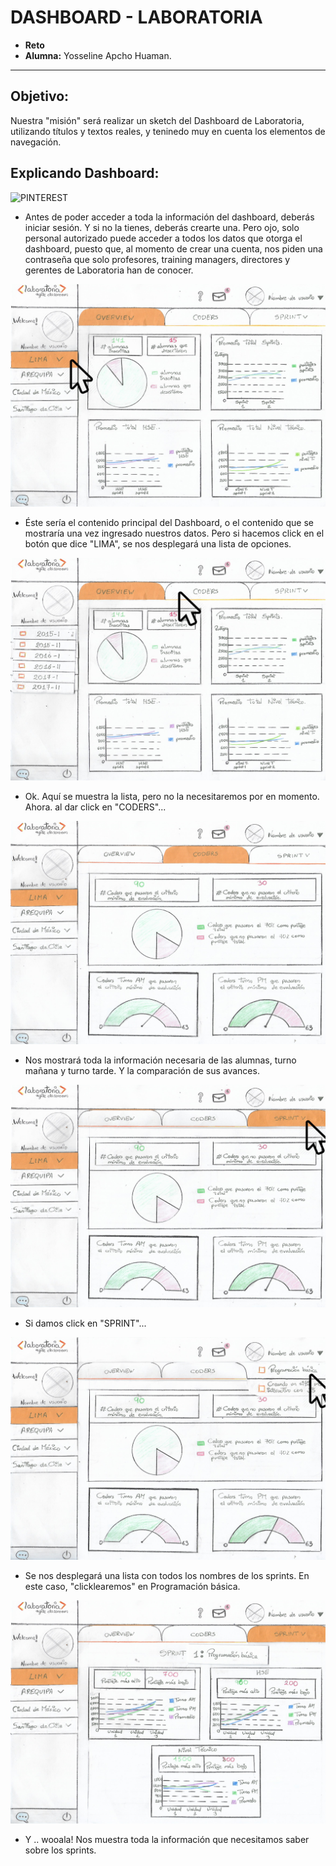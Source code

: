 # DASHBOARD - LABORATORIA

* **Reto**
* **Alumna:** Yosseline Apcho Huaman.

***

## Objetivo:

 Nuestra "misión" será realizar un sketch del Dashboard de Laboratoria, utilizando títulos y textos reales, y teninedo muy en cuenta los elementos de navegación.


## Explicando Dashboard:

 ![PINTEREST](assets/imgs/Scan.png)

 - Antes de poder acceder a toda la información del dashboard, deberás iniciar sesión. Y si no la tienes, deberás crearte una. Pero ojo, solo personal autorizado puede acceder a todos los datos que otorga el dashboard, puesto que, al momento de crear una cuenta, nos piden una contraseña que solo profesores, training managers, directores y gerentes de Laboratoria han de conocer.

 ![PINTEREST](assets/imgs/Scan1.png)

 - Éste sería el contenido principal del Dashboard, o el contenido que se mostraría una vez ingresado nuestros datos. Pero si hacemos click en el botón que dice "LIMA", se nos desplegará una lista de opciones.

 ![PINTEREST](assets/imgs/Scan2.png)

- Ok. Aquí se muestra la lista, pero no la necesitaremos por en momento. Ahora. al dar click en "CODERS"...

![PINTEREST](assets/imgs/Scan3.png)

- Nos mostrará toda la información necesaria de las alumnas, turno mañana y turno tarde. Y la comparación de sus avances.

![PINTEREST](assets/imgs/Scan4.png)

- Si damos click en "SPRINT"...

![PINTEREST](assets/imgs/Scan5.png)

- Se nos desplegará una lista con todos los nombres de los sprints. En este caso, "clicklearemos" en Programación básica.

![PINTEREST](assets/imgs/Scan6.png)

- Y .. wooala! Nos muestra toda la información que necesitamos saber sobre los sprints.

